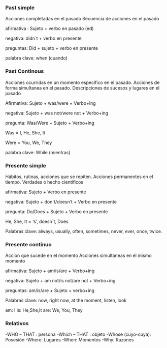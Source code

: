 ### Past simple ###

Acciones completadas en el pasado
Secuencia de acciones en el pasado


afirmativa : Sujeto + verbo en pasado (ed)

negativa: didn`t + verbo en presente

preguntas: Did + sujeto + verbo en presente

palabra clave: when (cuando)

   
### Past Continous ### 

Acciones ocurridas en un momento específico en el pasado.
Acciones de forma simultanea en el pasado.
Descripciones de sucesos y lugares en el pasado

Afirmativa: Sujeto + was/were + Verbo+ing

negativa: Sujeto + was not/were not + Verbo+ing

pregunta: Was/Were + Sujeto + Verbo+ing

Was = I, He, She, It

Were = You, We, They

palabra clave: While (mientras)


### Presente simple ###

Hábitos, rutinas, acciones que se repiten.
Acciones permanentes en el tiempo.
Verdades o hecho científicos

afirmativa: Sujeto + Verbo en presente

negativa: Sujeto + don`t/doesn’t + Verbo en presente

pregunta: Do/Does + Sujeto + Verbo en presente

He, She, It = ‘s’, doesn`t, Does

Palabras clave: always, usually, often, sometimes, never, ever, once, twice.


### Presente continuo ###

Accion que sucede en el momento
Acciones simultaneas en el mismo momento

afirmativa: Sujeto + am/is/are + Verbo+ing

negativa: Sujeto + am not/is not/are not + Verbo+ing

preguntas: am/is/are + Sujeto + verbo+ing

Palabras clave: now, right now, at the moment, listen, look

am: I
is: He,She,It
are: We, You, They

### Relativos ###

-WHO – THAT : persona
-Which – THAT : objeto
-Whose (cuyo-cuya): Posesión
-Where: Lugares
-When: Momentos
-Why: Razones
